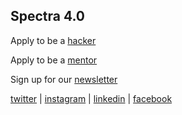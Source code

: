 ## Spectra 4.0

Apply to be a [hacker](https://tinyurl.com/sospectra)

Apply to be a [mentor](https://tinyurl.com/spectramentors)

Sign up for our [newsletter](http://eepurl.com/djGsIH)





[twitter](twitter.com/sospectra) | [instagram](instagram.com/sospectra) | [linkedin](linkedin.com/in/sospectra) | [facebook](facebook.com/sospectra)
